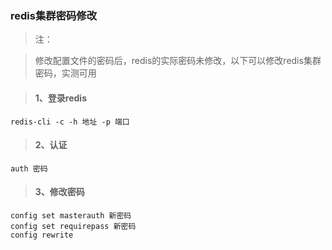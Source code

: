 ### redis集群密码修改

> 注：

> 修改配置文件的密码后，redis的实际密码未修改，以下可以修改redis集群密码，实测可用

> #### 1、登录redis 

```shell
redis-cli -c -h 地址 -p 端口
```

> #### 2、认证

```shell
auth 密码
```

> #### 3、修改密码

```shell
config set masterauth 新密码 
config set requirepass 新密码 
config rewrite
```

